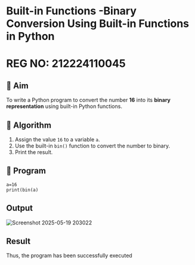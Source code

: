 # Built-in Functions -Binary Conversion Using Built-in Functions in Python
# REG NO: 212224110045
## 🎯 Aim
To write a Python program to convert the number **16** into its **binary representation** using built-in Python functions.

## 🧠 Algorithm
1. Assign the value `16` to a variable `a`.
2. Use the built-in `bin()` function to convert the number to binary.
3. Print the result.

## 🧾 Program

```
a=16
print(bin(a)
```

## Output

![Screenshot 2025-05-19 203022](https://github.com/user-attachments/assets/bc204316-e741-4872-be4d-366a618d808d)


## Result


Thus, the program has been successfully executed
